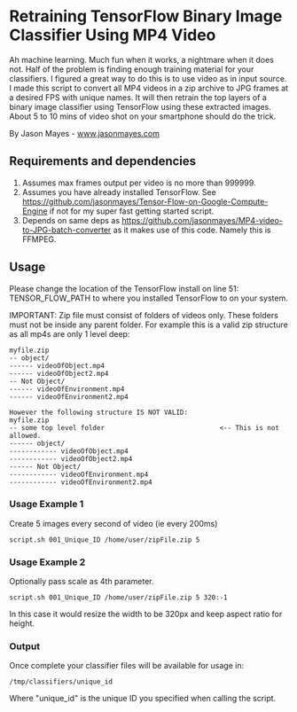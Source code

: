 # Retraining TensorFlow Binary Image Classifier Using MP4 Video

Ah machine learning. Much fun when it works, a nightmare when it does not. Half of the problem is finding enough training material for your classifiers. I figured a great way to do this is to use video as in input source. I made this script to convert all MP4 videos in a zip archive to JPG frames at a desired FPS with unique names. It will then retrain the top layers of a binary image classifier using TensorFlow using these extracted images. About 5 to 10 mins of video shot on your smartphone should do the trick.

By Jason Mayes - www.jasonmayes.com


## Requirements and dependencies
1. Assumes max frames output per video is no more than 999999.
2. Assumes you have already installed TensorFlow. See https://github.com/jasonmayes/Tensor-Flow-on-Google-Compute-Engine if not for my super fast getting started script.
3. Depends on same deps as https://github.com/jasonmayes/MP4-video-to-JPG-batch-converter as it makes use of this code. Namely this is FFMPEG.


## Usage

Please change the location of the TensorFlow install on line 51: TENSOR_FLOW_PATH to where you installed TensorFlow to on your system.

IMPORTANT: Zip file must consist of folders of videos only. These folders must not be inside any parent folder. For example this is a valid zip structure as all mp4s are only 1 level deep:
```
myfile.zip
-- object/
------ videoOfObject.mp4
------ videoOfObject2.mp4
-- Not Object/
------ videoOfEnvironment.mp4
------ videoOfEnvironment2.mp4

However the following structure IS NOT VALID:
myfile.zip
-- some top level folder                             <-- This is not allowed.
------ object/
------------ videoOfObject.mp4
------------ videoOfObject2.mp4
------ Not Object/
------------ videoOfEnvironment.mp4
------------ videoOfEnvironment2.mp4
```

### Usage Example 1

Create 5 images every second of video (ie every 200ms)

```script.sh 001_Unique_ID /home/user/zipFile.zip 5```

### Usage Example 2 

Optionally pass scale as 4th parameter.

```script.sh 001_Unique_ID /home/user/zipFile.zip 5 320:-1```

In this case it would resize the width to be 320px and keep aspect ratio for height.

### Output
Once complete your classifier files will  be available for usage in:

```
/tmp/classifiers/unique_id
```

Where "unique_id" is the unique ID you specified when calling the script.
